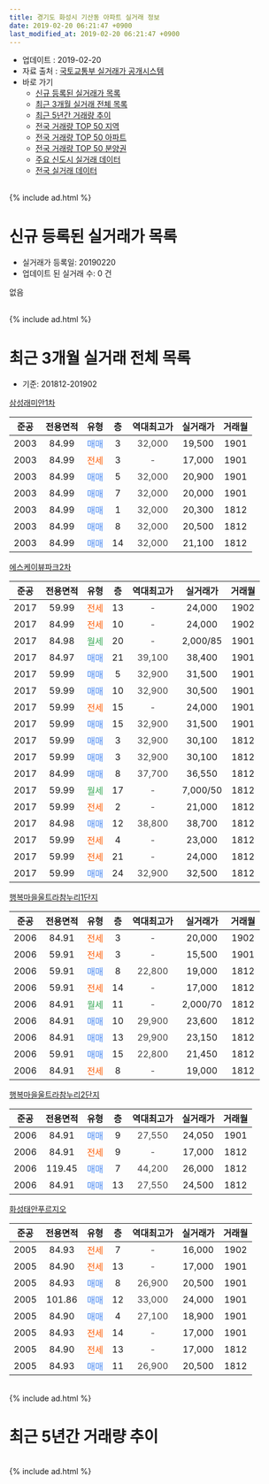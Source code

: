 ```yaml
---
title: 경기도 화성시 기산동 아파트 실거래 정보
date: 2019-02-20 06:21:47 +0900
last_modified_at: 2019-02-20 06:21:47 +0900
---
```


* 업데이트 : 2019-02-20
* 자료 출처 : [국토교통부 실거래가 공개시스템](http://rt.molit.go.kr)
* 바로 가기
    * [신규 등록된 실거래가 목록](#신규-등록된-실거래가-목록)
    * [최근 3개월 실거래 전체 목록](#최근-3개월-실거래-전체-목록)
    * [최근 5년간 거래량 추이](#최근-5년간-거래량-추이)
    * [전국 거래량 TOP 50 지역](https://inasie.github.io/apt-trade-info/최근-3개월-전국에서-가장-거래가-많이-발생한-지역)
    * [전국 거래량 TOP 50 아파트](https://inasie.github.io/apt-trade-info/최근-3개월-전국에서-가장-거래가-많이-발생한-아파트)
    * [전국 거래량 TOP 50 분양권](https://inasie.github.io/apt-trade-info/최근-3개월-전국에서-가장-거래가-많이-발생한-분양권)
    * [주요 신도시 실거래 데이터](https://inasie.github.io/apt-trade-info/주요-신도시)
    * [전국 실거래 데이터](https://inasie.github.io/apt-trade-info/전국)
<br>
{% include ad.html %}
<br>

# 신규 등록된 실거래가 목록
* 실거래가 등록일: 20190220
* 업데이트 된 실거래 수: 0 건

없음

<br>
{% include ad.html %}
<br>

# 최근 3개월 실거래 전체 목록
* 기준: 201812-201902


[삼성래미안1차](https://search.naver.com/search.naver?query=%EA%B2%BD%EA%B8%B0%EB%8F%84+%ED%99%94%EC%84%B1%EC%8B%9C+%EA%B8%B0%EC%82%B0%EB%8F%99+%EC%82%BC%EC%84%B1%EB%9E%98%EB%AF%B8%EC%95%881%EC%B0%A8)

|준공|전용면적|유형|층|역대최고가|실거래가|거래월|
|:---:|:---:|:---:|:---:|:---:|:---:|:---:|
|2003|84.99|<span style="color:#4285f3">매매</span>|3|<span style="color:#444444">32,000</span>|19,500|1901|
|2003|84.99|<span style="color:#ff5a00">전세</span>|3|<span style="color:#444444">-</span>|17,000|1901|
|2003|84.99|<span style="color:#4285f3">매매</span>|5|<span style="color:#444444">32,000</span>|20,900|1901|
|2003|84.99|<span style="color:#4285f3">매매</span>|7|<span style="color:#444444">32,000</span>|20,000|1901|
|2003|84.99|<span style="color:#4285f3">매매</span>|1|<span style="color:#444444">32,000</span>|20,300|1812|
|2003|84.99|<span style="color:#4285f3">매매</span>|8|<span style="color:#444444">32,000</span>|20,500|1812|
|2003|84.99|<span style="color:#4285f3">매매</span>|14|<span style="color:#444444">32,000</span>|21,100|1812|

[에스케이뷰파크2차](https://search.naver.com/search.naver?query=%EA%B2%BD%EA%B8%B0%EB%8F%84+%ED%99%94%EC%84%B1%EC%8B%9C+%EA%B8%B0%EC%82%B0%EB%8F%99+%EC%97%90%EC%8A%A4%EC%BC%80%EC%9D%B4%EB%B7%B0%ED%8C%8C%ED%81%AC2%EC%B0%A8)

|준공|전용면적|유형|층|역대최고가|실거래가|거래월|
|:---:|:---:|:---:|:---:|:---:|:---:|:---:|
|2017|59.99|<span style="color:#ff5a00">전세</span>|13|<span style="color:#444444">-</span>|24,000|1902|
|2017|84.99|<span style="color:#ff5a00">전세</span>|10|<span style="color:#444444">-</span>|24,000|1902|
|2017|84.98|<span style="color:#34a853">월세</span>|20|<span style="color:#444444">-</span>|2,000/85|1901|
|2017|84.97|<span style="color:#4285f3">매매</span>|21|<span style="color:#444444">39,100</span>|38,400|1901|
|2017|59.99|<span style="color:#4285f3">매매</span>|5|<span style="color:#444444">32,900</span>|31,500|1901|
|2017|59.99|<span style="color:#4285f3">매매</span>|10|<span style="color:#444444">32,900</span>|30,500|1901|
|2017|59.99|<span style="color:#ff5a00">전세</span>|15|<span style="color:#444444">-</span>|24,000|1901|
|2017|59.99|<span style="color:#4285f3">매매</span>|15|<span style="color:#444444">32,900</span>|31,500|1901|
|2017|59.99|<span style="color:#4285f3">매매</span>|3|<span style="color:#444444">32,900</span>|30,100|1812|
|2017|59.99|<span style="color:#4285f3">매매</span>|3|<span style="color:#444444">32,900</span>|30,100|1812|
|2017|84.99|<span style="color:#4285f3">매매</span>|8|<span style="color:#444444">37,700</span>|36,550|1812|
|2017|59.99|<span style="color:#34a853">월세</span>|17|<span style="color:#444444">-</span>|7,000/50|1812|
|2017|59.99|<span style="color:#ff5a00">전세</span>|2|<span style="color:#444444">-</span>|21,000|1812|
|2017|84.98|<span style="color:#4285f3">매매</span>|12|<span style="color:#444444">38,800</span>|38,700|1812|
|2017|59.99|<span style="color:#ff5a00">전세</span>|4|<span style="color:#444444">-</span>|23,000|1812|
|2017|59.99|<span style="color:#ff5a00">전세</span>|21|<span style="color:#444444">-</span>|24,000|1812|
|2017|59.99|<span style="color:#4285f3">매매</span>|24|<span style="color:#444444">32,900</span>|32,500|1812|

[행복마을울트라참누리1단지](https://search.naver.com/search.naver?query=%EA%B2%BD%EA%B8%B0%EB%8F%84+%ED%99%94%EC%84%B1%EC%8B%9C+%EA%B8%B0%EC%82%B0%EB%8F%99+%ED%96%89%EB%B3%B5%EB%A7%88%EC%9D%84%EC%9A%B8%ED%8A%B8%EB%9D%BC%EC%B0%B8%EB%88%84%EB%A6%AC1%EB%8B%A8%EC%A7%80)

|준공|전용면적|유형|층|역대최고가|실거래가|거래월|
|:---:|:---:|:---:|:---:|:---:|:---:|:---:|
|2006|84.91|<span style="color:#ff5a00">전세</span>|3|<span style="color:#444444">-</span>|20,000|1902|
|2006|59.91|<span style="color:#ff5a00">전세</span>|3|<span style="color:#444444">-</span>|15,500|1901|
|2006|59.91|<span style="color:#4285f3">매매</span>|8|<span style="color:#444444">22,800</span>|19,000|1812|
|2006|59.91|<span style="color:#ff5a00">전세</span>|14|<span style="color:#444444">-</span>|17,000|1812|
|2006|84.91|<span style="color:#34a853">월세</span>|11|<span style="color:#444444">-</span>|2,000/70|1812|
|2006|84.91|<span style="color:#4285f3">매매</span>|10|<span style="color:#444444">29,900</span>|23,600|1812|
|2006|84.91|<span style="color:#4285f3">매매</span>|13|<span style="color:#444444">29,900</span>|23,150|1812|
|2006|59.91|<span style="color:#4285f3">매매</span>|15|<span style="color:#444444">22,800</span>|21,450|1812|
|2006|84.91|<span style="color:#ff5a00">전세</span>|8|<span style="color:#444444">-</span>|19,000|1812|

[행복마을울트라참누리2단지](https://search.naver.com/search.naver?query=%EA%B2%BD%EA%B8%B0%EB%8F%84+%ED%99%94%EC%84%B1%EC%8B%9C+%EA%B8%B0%EC%82%B0%EB%8F%99+%ED%96%89%EB%B3%B5%EB%A7%88%EC%9D%84%EC%9A%B8%ED%8A%B8%EB%9D%BC%EC%B0%B8%EB%88%84%EB%A6%AC2%EB%8B%A8%EC%A7%80)

|준공|전용면적|유형|층|역대최고가|실거래가|거래월|
|:---:|:---:|:---:|:---:|:---:|:---:|:---:|
|2006|84.91|<span style="color:#4285f3">매매</span>|9|<span style="color:#444444">27,550</span>|24,050|1901|
|2006|84.91|<span style="color:#ff5a00">전세</span>|9|<span style="color:#444444">-</span>|17,000|1812|
|2006|119.45|<span style="color:#4285f3">매매</span>|7|<span style="color:#444444">44,200</span>|26,000|1812|
|2006|84.91|<span style="color:#4285f3">매매</span>|13|<span style="color:#444444">27,550</span>|24,500|1812|

[화성태안푸르지오](https://search.naver.com/search.naver?query=%EA%B2%BD%EA%B8%B0%EB%8F%84+%ED%99%94%EC%84%B1%EC%8B%9C+%EA%B8%B0%EC%82%B0%EB%8F%99+%ED%99%94%EC%84%B1%ED%83%9C%EC%95%88%ED%91%B8%EB%A5%B4%EC%A7%80%EC%98%A4)

|준공|전용면적|유형|층|역대최고가|실거래가|거래월|
|:---:|:---:|:---:|:---:|:---:|:---:|:---:|
|2005|84.93|<span style="color:#ff5a00">전세</span>|7|<span style="color:#444444">-</span>|16,000|1902|
|2005|84.90|<span style="color:#ff5a00">전세</span>|13|<span style="color:#444444">-</span>|17,000|1901|
|2005|84.93|<span style="color:#4285f3">매매</span>|8|<span style="color:#444444">26,900</span>|20,500|1901|
|2005|101.86|<span style="color:#4285f3">매매</span>|12|<span style="color:#444444">33,000</span>|24,000|1901|
|2005|84.90|<span style="color:#4285f3">매매</span>|4|<span style="color:#444444">27,100</span>|18,900|1901|
|2005|84.93|<span style="color:#ff5a00">전세</span>|14|<span style="color:#444444">-</span>|17,000|1901|
|2005|84.90|<span style="color:#ff5a00">전세</span>|13|<span style="color:#444444">-</span>|17,000|1812|
|2005|84.93|<span style="color:#4285f3">매매</span>|11|<span style="color:#444444">26,900</span>|20,500|1812|


<br>
{% include ad.html %}
<br>

# 최근 5년간 거래량 추이


<div style="width:100%;">
    <canvas id="deal_progress" height="200"></canvas>
</div>

<script>
new Chart(document.getElementById("deal_progress"), {
    type: 'line',
    data: {
        labels: ['201402','201403','201404','201405','201406','201407','201408','201409','201410','201411','201412','201501','201502','201503','201504','201505','201506','201507','201508','201509','201510','201511','201512','201601','201602','201603','201604','201605','201606','201607','201608','201609','201610','201611','201612','201701','201702','201703','201704','201705','201706','201707','201708','201709','201710','201711','201712','201801','201802','201803','201804','201805','201806','201807','201808','201809','201810','201811','201812','201901','201902'],
        datasets: [{
            label: '매매',
            pointRadius: 1,
            data: [30, 34, 23, 19, 28, 28, 28, 40, 42, 20, 25, 35, 33, 51, 39, 34, 31, 34, 15, 32, 24, 21, 11, 11, 18, 20, 23, 24, 27, 23, 21, 25, 31, 26, 16, 6, 15, 18, 20, 17, 24, 13, 14, 17, 12, 9, 13, 17, 6, 9, 12, 18, 16, 13, 15, 13, 23, 9, 15, 11, 0],
            borderColor: "rgba(255, 201, 14, 1)",
            backgroundColor: "rgba(255, 201, 14, 0.5)",
            fill: false,
            lineTension: 0
        },{
            label: '전월세',
            pointRadius: 1,
            data: [16, 11, 15, 10, 11, 15, 5, 11, 3, 10, 7, 14, 13, 13, 14, 15, 6, 9, 8, 8, 13, 9, 4, 7, 9, 9, 10, 7, 8, 7, 8, 5, 5, 0, 5, 1, 6, 9, 7, 8, 7, 27, 23, 40, 30, 31, 18, 21, 11, 14, 12, 10, 7, 7, 6, 10, 5, 5, 9, 6, 4],
            borderColor: "rgba(0, 141, 185, 1)",
            backgroundColor: "rgba(0, 141, 185, 0.5)",
            fill: false,
            lineTension: 0
        }
        ]
    },
    options: {
        responsive: true,
        title: {
            display: false
        },
        tooltips: {
            mode: 'index',
            intersect: false
        },
        hover: {
            mode: 'nearest',
            intersect: true
        },
        scales: {
            xAxes: [{
                display: true,
                scaleLabel: {
                    display: true,
                    labelString: '년/월'
                }
            }],
            yAxes: [{
                display: true,
                ticks: {
                    suggestedMin: 0,
                },
                scaleLabel: {
                    display: true,
                    labelString: '실거래 수'
                }
            }]
        }
    }
});

</script>


<br>
{% include ad.html %}
<br>

